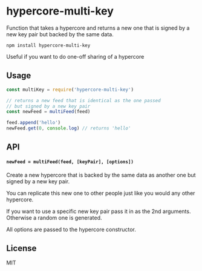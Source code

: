 # hypercore-multi-key

Function that takes a hypercore and returns a new one
that is signed by a new key pair but backed by the same data.

```
npm install hypercore-multi-key
```

Useful if you want to do one-off sharing of a hypercore

## Usage

``` js
const multiKey = require('hypercore-multi-key')

// returns a new feed that is identical as the one passed
// but signed by a new key pair
const newFeed = multiFeed(feed)

feed.append('hello')
newFeed.get(0, console.log) // returns 'hello'
```

## API

#### `newFeed = multiFeed(feed, [keyPair], [options])`

Create a new hypercore that is backed by the same data as another
one but signed by a new key pair.

You can replicate this new one to other people just like you would
any other hypercore.

If you want to use a specific new key pair pass it in as the 2nd arguments.
Otherwise a random one is generated.

All options are passed to the hypercore constructor.

## License

MIT
